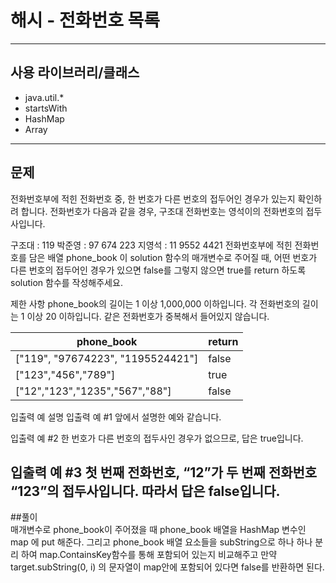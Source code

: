 # 해시 - 전화번호 목록  

------------
## 사용 라이브러리/클래스
- java.util.*
- startsWith
- HashMap
- Array
------------
## 문제
전화번호부에 적힌 전화번호 중, 한 번호가 다른 번호의 접두어인 경우가 있는지 확인하려 합니다.
전화번호가 다음과 같을 경우, 구조대 전화번호는 영석이의 전화번호의 접두사입니다.

구조대 : 119
박준영 : 97 674 223
지영석 : 11 9552 4421
전화번호부에 적힌 전화번호를 담은 배열 phone_book 이 solution 함수의 매개변수로 주어질 때, 어떤 번호가 다른 번호의 접두어인 경우가 있으면 false를 그렇지 않으면 true를 return 하도록 solution 함수를 작성해주세요.

제한 사항
phone_book의 길이는 1 이상 1,000,000 이하입니다.
각 전화번호의 길이는 1 이상 20 이하입니다.
같은 전화번호가 중복해서 들어있지 않습니다.

|phone_book|return|
|---|---|
["119", "97674223", "1195524421"]|false|
["123","456","789"]|true
["12","123","1235","567","88"]|false||

입출력 예 설명
입출력 예 #1
앞에서 설명한 예와 같습니다. 

입출력 예 #2
한 번호가 다른 번호의 접두사인 경우가 없으므로, 답은 true입니다.

입출력 예 #3
첫 번째 전화번호, “12”가 두 번째 전화번호 “123”의 접두사입니다. 따라서 답은 false입니다.
------------
##풀이   
매개변수로 phone_book이 주어졌을 때
phone_book 배열을 HashMap 변수인 map
에 put 해준다.
그리고 phone_book 배열 요소들을 subString으로 하나 하나 분리 하여
map.ContainsKey함수를 통해 포함되어 있는지 비교해주고
만약 target.subString(0, i) 의 문자열이 map안에 포함되어 있다면
false를 반환하면 된다.


